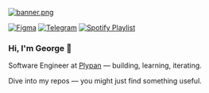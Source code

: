 [![banner.png](https://i.postimg.cc/TPjnC2Mx/banner.png)](https://postimg.cc/v1B1msZ2)

[![Figma](https://img.shields.io/badge/Figma-070708?logo=figma&logoColor=F3F2F0&style=for-the-badge)](https://figma.com/@pursuitofdreams/)
[![Telegram](https://img.shields.io/badge/Telegram-070708?logo=telegram&logoColor=F3F2F0&style=for-the-badge)](https://t.me/pursuitofdreams)
[![Spotify Playlist](https://img.shields.io/badge/Spotify-070708?logo=spotify&logoColor=F3F2F0&style=for-the-badge)]([https://t.me/pursuitofdreams](https://open.spotify.com/playlist/2ZnlifTczb9gXXMUtEWQkG?si=f62c500d0d584ae8))

### Hi, I'm George 👋

Software Engineer at [Plypan](https://www.plypan.com/) — building, learning, iterating.

Dive into my repos — you might just find something useful.
